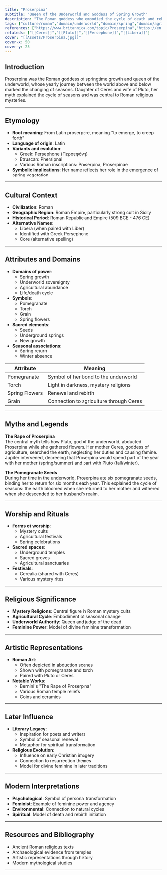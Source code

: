 ```yaml
---
title: "Proserpina"
subtitle: "Queen of the Underworld and Goddess of Spring Growth"
description: "The Roman goddess who embodied the cycle of death and rebirth, moving between the underworld and the world above as seasons changed."
tags: ["culture/roman","domain/underworld","domain/spring","domain/agriculture","trait/female","trait/goddess","trait/queen"]
references: ["https://www.britannica.com/topic/Proserpina","https://en.wikipedia.org/wiki/Proserpina","https://www.theoi.com/Khthonios/Persephone.html"]
relateds: ["[[Ceres]]","[[Pluto]]","[[Persephone]]","[[Libera]]"]
cover: "[[Assets/Proserpina.jpg]]"
cover-x: 50
cover-y: 25
---
```

##  Introduction
Proserpina was the Roman goddess of springtime growth and queen of the underworld, whose yearly journey between the world above and below marked the changing of seasons. Daughter of Ceres and wife of Pluto, her myth explained the cycle of seasons and was central to Roman religious mysteries.

---

## Etymology

- **Root meaning**: From Latin proserpere, meaning "to emerge, to creep forth"
- **Language of origin**: Latin
- **Variants and evolution**: 
  - Greek: Persephone (Περσεφόνη)
  - Etruscan: Phersipnai
  - Various Roman inscriptions: Proserpina, Proserpinae
- **Symbolic implications**: Her name reflects her role in the emergence of spring vegetation

---

##  Cultural Context

- **Civilization**: Roman
- **Geographic Region**: Roman Empire, particularly strong cult in Sicily
- **Historical Period**: Roman Republic and Empire (509 BCE - 476 CE)
- **Alternative Names**:
  - Libera (when paired with Liber)
  - Identified with Greek Persephone
  - Core (alternative spelling)

---

## Attributes and Domains

- **Domains of power**: 
  - Spring growth
  - Underworld sovereignty
  - Agricultural abundance
  - Life/death cycle
- **Symbols**: 
  - Pomegranate
  - Torch
  - Grain
  - Spring flowers
- **Sacred elements**: 
  - Seeds
  - Underground springs
  - New growth
- **Seasonal associations**:
  - Spring return
  - Winter absence

| Attribute | Meaning |
|-----------|----------|
| Pomegranate | Symbol of her bond to the underworld |
| Torch | Light in darkness, mystery religions |
| Spring Flowers | Renewal and rebirth |
| Grain | Connection to agriculture through Ceres |

---

## Myths and Legends

**The Rape of Proserpina**  
The central myth tells how Pluto, god of the underworld, abducted Proserpina while she gathered flowers. Her mother Ceres, goddess of agriculture, searched the earth, neglecting her duties and causing famine. Jupiter intervened, decreeing that Proserpina would spend part of the year with her mother (spring/summer) and part with Pluto (fall/winter).

**The Pomegranate Seeds**  
During her time in the underworld, Proserpina ate six pomegranate seeds, binding her to return for six months each year. This explained the cycle of seasons: the earth bloomed when she returned to her mother and withered when she descended to her husband's realm.

---

## Worship and Rituals

- **Forms of worship**: 
  - Mystery cults
  - Agricultural festivals
  - Spring celebrations
- **Sacred spaces**: 
  - Underground temples
  - Sacred groves
  - Agricultural sanctuaries
- **Festivals**:
  - Cerealia (shared with Ceres)
  - Various mystery rites

---

## Religious Significance

- **Mystery Religions**: Central figure in Roman mystery cults
- **Agricultural Cycle**: Embodiment of seasonal change
- **Underworld Authority**: Queen and judge of the dead
- **Feminine Power**: Model of divine feminine transformation

---

## Artistic Representations

- **Roman Art**:
  - Often depicted in abduction scenes
  - Shown with pomegranate and torch
  - Paired with Pluto or Ceres
- **Notable Works**:
  - Bernini's "The Rape of Proserpina"
  - Various Roman temple reliefs
  - Coins and ceramics

---

## Later Influence

- **Literary Legacy**:
  - Inspiration for poets and writers
  - Symbol of seasonal renewal
  - Metaphor for spiritual transformation
- **Religious Evolution**:
  - Influence on early Christian imagery
  - Connection to resurrection themes
  - Model for divine feminine in later traditions

---

## Modern Interpretations

- **Psychological**: Symbol of personal transformation
- **Feminist**: Example of feminine power and agency
- **Environmental**: Connection to natural cycles
- **Spiritual**: Model of death and rebirth initiation

---

## Resources and Bibliography

- Ancient Roman religious texts
- Archaeological evidence from temples
- Artistic representations through history
- Modern mythological studies

---